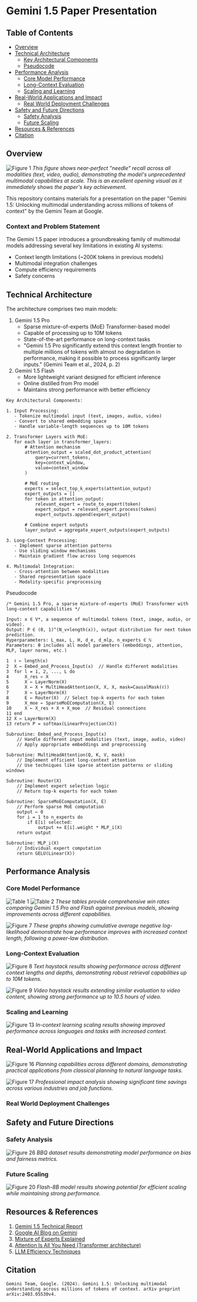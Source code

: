 # Gemini 1.5 Paper Presentation

## Table of Contents
- [Overview](#overview)
- [Technical Architecture](#technical-architecture)
  - [Key Architectural Components](#key-architectural-components)
  - [Pseudocode](#pseudocode)
- [Performance Analysis](#performance-analysis)
  - [Core Model Performance](#core-model-performance)
  - [Long-Context Evaluation](#long-context-evaluation)
  - [Scaling and Learning](#scaling-and-learning)
- [Real-World Applications and Impact](#real-world-applications-and-impact)
  - [Real World Deployment Challenges](#real-world-deployment-challenges)
- [Safety and Future Directions](#safety-and-future-directions)
  - [Safety Analysis](#safety-analysis)
  - [Future Scaling](#future-scaling)
- [Resources & References](#resources--references)
- [Citation](#citation)

## Overview

![Figure 1](images/Figure1.png)
*This figure shows near-perfect "needle" recall across all modalities (text, video, audio), demonstrating the model's unprecedented multimodal capabilities at scale. This is an excellent opening visual as it immediately shows the paper's key achievement.*

This repository contains materials for a presentation on the paper "Gemini 1.5: Unlocking multimodal understanding across millions of tokens of context" by the Gemini Team at Google.

### Context and Problem Statement

The Gemini 1.5 paper introduces a groundbreaking family of multimodal models addressing several key limitations in existing AI systems:
- Context length limitations (~200K tokens in previous models)
- Multimodal integration challenges
- Compute efficiency requirements
- Safety concerns

## Technical Architecture

The architecture comprises two main models:
1. Gemini 1.5 Pro
   - Sparse mixture-of-experts (MoE) Transformer-based model
   - Capable of processing up to 10M tokens
   - State-of-the-art performance on long-context tasks
   - "Gemini 1.5 Pro significantly extend this context length frontier to multiple millions of tokens with almost no degradation in performance, making it possible to process significantly larger inputs." (Gemini Team et al., 2024, p. 2)
2. Gemini 1.5 Flash
   - More lightweight variant designed for efficient inference
   - Online distilled from Pro model
   - Maintains strong performance with better efficiency


```
Key Architectural Components:

1. Input Processing:
   - Tokenize multimodal input (text, images, audio, video)
   - Convert to shared embedding space
   - Handle variable-length sequences up to 10M tokens

2. Transformer Layers with MoE:
   for each layer in transformer_layers:
       # Attention mechanism
       attention_output = scaled_dot_product_attention(
           query=current_tokens,
           key=context_window,
           value=context_window
       )

       # MoE routing
       experts = select_top_k_experts(attention_output)
       expert_outputs = []
       for token in attention_output:
           relevant_expert = route_to_expert(token)
           expert_output = relevant_expert.process(token)
           expert_outputs.append(expert_output)

       # Combine expert outputs
       layer_output = aggregate_expert_outputs(expert_outputs)

3. Long-Context Processing:
   - Implement sparse attention patterns
   - Use sliding window mechanisms
   - Maintain gradient flow across long sequences

4. Multimodal Integration:
   - Cross-attention between modalities
   - Shared representation space
   - Modality-specific preprocessing
```

Pseudocode
```
/* Gemini 1.5 Pro, a sparse mixture-of-experts (MoE) Transformer with long-context capabilities */

Input: x ∈ V*, a sequence of multimodal tokens (text, image, audio, or video).
Output: P ∈ (0, 1)^(N_v×length(x)), output distribution for next token prediction.
Hyperparameters: L_max, L, H, d_e, d_mlp, n_experts ∈ ℕ
Parameters: θ includes all model parameters (embeddings, attention, MLP, layer norms, etc.)

1  ℓ ← length(x)
2  X ← Embed_and_Process_Input(x)  // Handle different modalities
3  for l = 1, 2, ..., L do
4      X_res ← X
5      X ← LayerNorm(X)
6      X ← X + MultiHeadAttention(X, X, X, mask=CausalMask(ℓ))
7      X ← LayerNorm(X)
8      E ← Router(X)  // Select top-k experts for each token
9      X_moe ← SparseMoEComputation(X, E)
10     X ← X_res + X + X_moe  // Residual connections
11 end
12 X ← LayerNorm(X)
13 return P = softmax(LinearProjection(X))

Subroutine: Embed_and_Process_Input(x)
    // Handle different input modalities (text, image, audio, video)
    // Apply appropriate embeddings and preprocessing

Subroutine: MultiHeadAttention(Q, K, V, mask)
    // Implement efficient long-context attention
    // Use techniques like sparse attention patterns or sliding windows

Subroutine: Router(X)
    // Implement expert selection logic
    // Return top-k experts for each token

Subroutine: SparseMoEComputation(X, E)
    // Perform sparse MoE computation
    output ← 0
    for i = 1 to n_experts do
        if E[i] selected:
            output += E[i].weight * MLP_i(X)
    return output

Subroutine: MLP_i(X)
    // Individual expert computation
    return GELU(Linear(X))
```

## Performance Analysis

### Core Model Performance
![Table 1](images/Table1.png)
![Table 2](images/Table2.png)
*These tables provide comprehensive win rates comparing Gemini 1.5 Pro and Flash against previous models, showing improvements across different capabilities.*

![Figure 7](images/Figure7.png)
*These graphs showing cumulative average negative log-likelihood demonstrate how performance improves with increased context length, following a power-law distribution.*

### Long-Context Evaluation
![Figure 8](images/Figure8.png)
*Text haystack results showing performance across different context lengths and depths, demonstrating robust retrieval capabilities up to 10M tokens.*

![Figure 9](images/Figure9.png)
*Video haystack results extending similar evaluation to video content, showing strong performance up to 10.5 hours of video.*

### Scaling and Learning
![Figure 13](images/Figure13.png)
*In-context learning scaling results showing improved performance across languages and tasks with increased context.*

## Real-World Applications and Impact

![Figure 16](images/Figure16.png)
*Planning capabilities across different domains, demonstrating practical applications from classical planning to natural language tasks.*

![Figure 17](images/Figure19.png)
*Professional impact analysis showing significant time savings across various industries and job functions.*

### Real World Deployment Challenges


## Safety and Future Directions

### Safety Analysis
![Figure 26](images/Figure26.png)
*BBQ dataset results demonstrating model performance on bias and fairness metrics.*

### Future Scaling
![Figure 20](images/Figure20.png)
*Flash-8B model results showing potential for efficient scaling while maintaining strong performance.*


## Resources & References

1. [Gemini 1.5 Technical Report](https://storage.googleapis.com/deepmind-media/gemini/gemini_1_5_report.pdf)
2. [Google AI Blog on Gemini](https://ai.googleblog.com/)
3. [Mixture of Experts Explained](https://arxiv.org/abs/2101.03961)
4. [Attention Is All You Need (Transformer architecture)](https://arxiv.org/abs/1706.03762)
5. [LLM Efficiency Techniques](https://arxiv.org/abs/2303.06865)

## Citation

```
Gemini Team, Google. (2024). Gemini 1.5: Unlocking multimodal understanding across millions of tokens of context. arXiv preprint arXiv:2403.05530v4.
```
